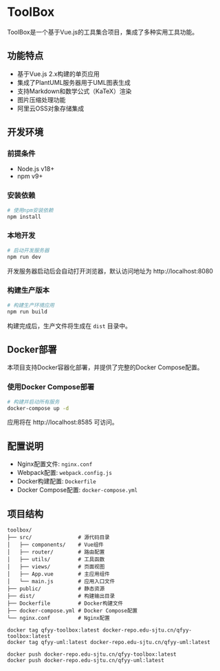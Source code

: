 # ToolBox

ToolBox是一个基于Vue.js的工具集合项目，集成了多种实用工具功能。

## 功能特点

- 基于Vue.js 2.x构建的单页应用
- 集成了PlantUML服务器用于UML图表生成
- 支持Markdown和数学公式（KaTeX）渲染
- 图片压缩处理功能
- 阿里云OSS对象存储集成

## 开发环境

### 前提条件

- Node.js v18+
- npm v9+

### 安装依赖

```bash
# 使用npm安装依赖
npm install
```

### 本地开发

```bash
# 启动开发服务器
npm run dev
```

开发服务器启动后会自动打开浏览器，默认访问地址为 http://localhost:8080

### 构建生产版本

```bash
# 构建生产环境应用
npm run build
```

构建完成后，生产文件将生成在 `dist` 目录中。

## Docker部署

本项目支持Docker容器化部署，并提供了完整的Docker Compose配置。

### 使用Docker Compose部署

```bash
# 构建并启动所有服务
docker-compose up -d
```

应用将在 http://localhost:8585 可访问。

## 配置说明

- Nginx配置文件: `nginx.conf`
- Webpack配置: `webpack.config.js`
- Docker构建配置: `Dockerfile`
- Docker Compose配置: `docker-compose.yml`

## 项目结构

```
toolbox/
├── src/               # 源代码目录
│   ├── components/    # Vue组件
│   ├── router/        # 路由配置
│   ├── utils/         # 工具函数
│   ├── views/         # 页面视图
│   ├── App.vue        # 主应用组件
│   └── main.js        # 应用入口文件
├── public/            # 静态资源
├── dist/              # 构建输出目录
├── Dockerfile         # Docker构建文件
├── docker-compose.yml # Docker Compose配置
└── nginx.conf         # Nginx配置
```

```
docker tag qfyy-toolbox:latest docker-repo.edu-sjtu.cn/qfyy-toolbox:latest
docker tag qfyy-uml:latest docker-repo.edu-sjtu.cn/qfyy-uml:latest

docker push docker-repo.edu-sjtu.cn/qfyy-toolbox:latest
docker push docker-repo.edu-sjtu.cn/qfyy-uml:latest
```